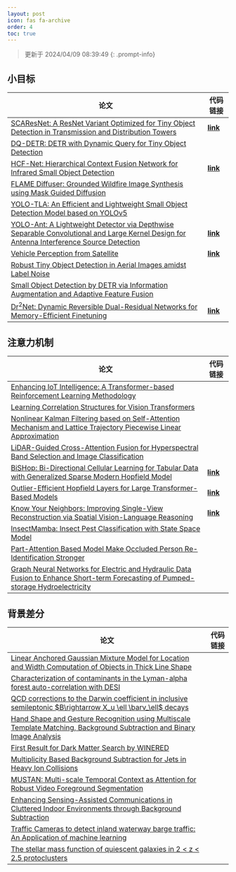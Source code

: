 ```yaml
---
layout: post
icon: fas fa-archive
order: 4
toc: true
---
```


> 更新于 2024/04/09 08:39:49
{: .prompt-info}

## 小目标

| 论文 | 代码链接 |
| --- | --- |
| [SCAResNet: A ResNet Variant Optimized for Tiny Object Detection in Transmission and Distribution Towers](http://arxiv.org/abs/2404.04179v1) | [**link**](https://github.com/lisavilalee/scaresnet_mmdet) |
| [DQ-DETR: DETR with Dynamic Query for Tiny Object Detection](http://arxiv.org/abs/2404.03507v1) |  |
| [HCF-Net: Hierarchical Context Fusion Network for Infrared Small Object Detection](http://arxiv.org/abs/2403.10778v1) | [**link**](https://github.com/zhengshuchen/hcfnet) |
| [FLAME Diffuser: Grounded Wildfire Image Synthesis using Mask Guided Diffusion](http://arxiv.org/abs/2403.03463v1) |  |
| [YOLO-TLA: An Efficient and Lightweight Small Object Detection Model based on YOLOv5](http://arxiv.org/abs/2402.14309v1) |  |
| [YOLO-Ant: A Lightweight Detector via Depthwise Separable Convolutional and Large Kernel Design for Antenna Interference Source Detection](http://arxiv.org/abs/2402.12641v1) | [**link**](https://github.com/scnu-rislab/yolo-ant) |
| [Vehicle Perception from Satellite](http://arxiv.org/abs/2402.00703v1) | [**link**](https://github.com/chenxi1510/vehicle-perception-from-satellite-videos) |
| [Robust Tiny Object Detection in Aerial Images amidst Label Noise](http://arxiv.org/abs/2401.08056v1) |  |
| [Small Object Detection by DETR via Information Augmentation and Adaptive Feature Fusion](http://arxiv.org/abs/2401.08017v1) |  |
| [Dr$^2$Net: Dynamic Reversible Dual-Residual Networks for Memory-Efficient Finetuning](http://arxiv.org/abs/2401.04105v2) | [**link**](https://github.com/coolbay/Dr2Net) |

## 注意力机制

| 论文 | 代码链接 |
| --- | --- |
| [Enhancing IoT Intelligence: A Transformer-based Reinforcement Learning Methodology](http://arxiv.org/abs/2404.04205v1) |  |
| [Learning Correlation Structures for Vision Transformers](http://arxiv.org/abs/2404.03924v1) |  |
| [Nonlinear Kalman Filtering based on Self-Attention Mechanism and Lattice Trajectory Piecewise Linear Approximation](http://arxiv.org/abs/2404.03915v1) |  |
| [LiDAR-Guided Cross-Attention Fusion for Hyperspectral Band Selection and Image Classification](http://arxiv.org/abs/2404.03883v1) |  |
| [BiSHop: Bi-Directional Cellular Learning for Tabular Data with Generalized Sparse Modern Hopfield Model](http://arxiv.org/abs/2404.03830v1) | [**link**](https://github.com/magics-lab/bishop) |
| [Outlier-Efficient Hopfield Layers for Large Transformer-Based Models](http://arxiv.org/abs/2404.03828v1) | [**link**](https://github.com/magics-lab/outeffhop) |
| [Know Your Neighbors: Improving Single-View Reconstruction via Spatial Vision-Language Reasoning](http://arxiv.org/abs/2404.03658v1) | [**link**](https://github.com/ruili3/Know-Your-Neighbors) |
| [InsectMamba: Insect Pest Classification with State Space Model](http://arxiv.org/abs/2404.03611v1) |  |
| [Part-Attention Based Model Make Occluded Person Re-Identification Stronger](http://arxiv.org/abs/2404.03443v2) |  |
| [Graph Neural Networks for Electric and Hydraulic Data Fusion to Enhance Short-term Forecasting of Pumped-storage Hydroelectricity](http://arxiv.org/abs/2404.03368v1) |  |

## 背景差分

| 论文 | 代码链接 |
| --- | --- |
| [Linear Anchored Gaussian Mixture Model for Location and Width Computation of Objects in Thick Line Shape](http://arxiv.org/abs/2404.03043v1) |  |
| [Characterization of contaminants in the Lyman-alpha forest auto-correlation with DESI](http://arxiv.org/abs/2404.03003v1) |  |
| [QCD corrections to the Darwin coefficient in inclusive semileptonic $B\rightarrow X_u \ell \barν_\ell$ decays](http://arxiv.org/abs/2402.13805v2) |  |
| [Hand Shape and Gesture Recognition using Multiscale Template Matching, Background Subtraction and Binary Image Analysis](http://arxiv.org/abs/2402.09663v1) |  |
| [First Result for Dark Matter Search by WINERED](http://arxiv.org/abs/2402.07976v1) |  |
| [Multiplicity Based Background Subtraction for Jets in Heavy Ion Collisions](http://arxiv.org/abs/2402.10945v1) |  |
| [MUSTAN: Multi-scale Temporal Context as Attention for Robust Video Foreground Segmentation](http://arxiv.org/abs/2402.00918v1) |  |
| [Enhancing Sensing-Assisted Communications in Cluttered Indoor Environments through Background Subtraction](http://arxiv.org/abs/2401.05763v1) |  |
| [Traffic Cameras to detect inland waterway barge traffic: An Application of machine learning](http://arxiv.org/abs/2401.03070v1) |  |
| [The stellar mass function of quiescent galaxies in 2 < z < 2.5 protoclusters](http://arxiv.org/abs/2312.12380v1) |  |
